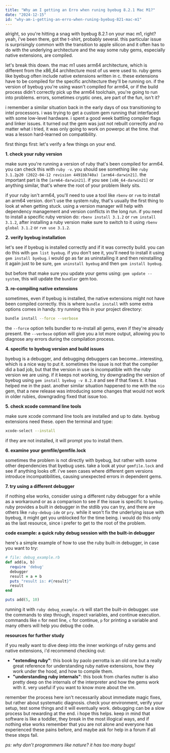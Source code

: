 ```yaml
---
title: "Why am I getting an Erro when runing byebug 8.2.1 Mac M1?"
date: "2024-12-15"
id: "why-am-i-getting-an-erro-when-runing-byebug-821-mac-m1"
---
```


alright, so you're hitting a snag with byebug 8.2.1 on your mac m1, right? yeah, i've been there, got the t-shirt, probably several. this particular issue is surprisingly common with the transition to apple silicon and it often has to do with the underlying architecture and the way some ruby gems, especially native extensions, are compiled.

let's break this down. the mac m1 uses arm64 architecture, which is different from the x86_64 architecture most of us were used to. ruby gems like byebug often include native extensions written in c. these extensions have to be compiled for the specific architecture they'll be running on. if the version of byebug you're using wasn't compiled for arm64, or if the build process didn't correctly pick up the arm64 toolchain, you're going to run into problems. errors, sometimes cryptic ones, are part of the fun, isn't it? 

i remember a similar situation back in the early days of osx transitioning to intel processors. i was trying to get a custom gem running that interfaced with some low-level hardware. i spent a good week battling compiler flags and linker issues. it turned out the gem was just not rebuilt correctly and no matter what i tried, it was only going to work on powerpc at the time. that was a lesson hard-learned on compatibility.

first things first: let's verify a few things on your end.

**1. check your ruby version**

make sure you're running a version of ruby that's been compiled for arm64. you can check this with `ruby -v`. you should see something like `ruby 3.1.2p20 (2022-04-12 revision 4491bb740a) [arm64-darwin21]`. the important part is the `[arm64-darwin21]`. if you see `[x86_64-darwin21]` or anything similar, that's where the root of your problem likely sits.

if your ruby isn't arm64, you'll need to use a tool like `rbenv` or `rvm` to install an arm64 version. don't use the system ruby, that's usually the first thing to look at when getting stuck. using a version manager will help with dependency management and version conflicts in the long run. if you need to install a specific ruby version do: `rbenv install 3.1.2` or `rvm install 3.1.2`, after installing a ruby version make sure to switch to it using `rbenv global 3.1.2` or `rvm use 3.1.2`.

**2. verify byebug installation**

let's see if byebug is installed correctly and if it was correctly build. you can do this with `gem list byebug`. if you don't see it, you'll need to install it using `gem install byebug`. i would go as far as uninstalling it and then reinstalling it again just to be sure, `gem uninstall byebug` and then `gem install byebug`.

but before that make sure you update your gems using: `gem update --system`, this will update the `bundler` gem too.

**3. re-compiling native extensions**

sometimes, even if byebug is installed, the native extensions might not have been compiled correctly. this is where `bundle install` with some extra options comes in handy. try running this in your project directory:

```bash
bundle install --force --verbose
```
the `--force` option tells bundler to re-install all gems, even if they're already present. the `--verbose` option will give you a lot more output, allowing you to diagnose any errors during the compilation process.

**4. specific to byebug version and build issues**

byebug is a debugger, and debugging debuggers can become...interesting, which is a nice way to put it. sometimes the issue is not that the compiler did a bad job, but that the version in use is incompatible with the ruby version we are using. if it keeps not working, try downgrading the version of byebug using `gem install byebug -v 8.2.0` and see if that fixes it. it has helped me in the past. another similar situation happened to me with the `nio` gem, that a new release was introducing some changes that would not work in older rubies, downgrading fixed that issue too.

**5. check xcode command line tools**

make sure xcode command line tools are installed and up to date. byebug extensions need these. open the terminal and type:

```bash
xcode-select --install
```

if they are not installed, it will prompt you to install them.

**6. examine your gemfile/gemfile.lock**

sometimes the problem is not directly with byebug, but rather with some other dependencies that byebug uses. take a look at your `gemfile.lock` and see if anything looks off. i've seen cases where different gem versions introduce incompatibilities, causing unexpected errors in dependent gems.

**7. try using a different debugger**

if nothing else works, consider using a different ruby debugger for a while as a workaround or as a comparison to see if the issue is specific to `byebug`. ruby provides a built in debugger in the stdlib you can try, and there are others like `ruby-debug-ide` or `pry`. while it won't fix the underlying issue with byebug, it might get you unblocked for the time being. i would do this only as the last resource, since i prefer to get to the root of the problem.

**code example: a quick ruby debug session with the built-in debugger**

here's a simple example of how to use the ruby built-in debugger, in case you want to try:

```ruby
# file: debug_example.rb
def add(a, b)
  require 'debug'
  debugger
  result = a + b
  puts "result is: #{result}"
  result
end

puts add(5, 10)
```

running it with `ruby debug_example.rb` will start the built-in debugger. use the commands to step through, inspect variables, and continue execution. commands like `n` for next line, `c` for continue, `p` for printing a variable and many others will help you debug the code.

**resources for further study**

if you really want to dive deep into the inner workings of ruby gems and native extensions, i'd recommend checking out:

* **"extending ruby"**: this book by paolo perrotta is an old one but a really great reference for understanding ruby native extensions, how they work under the hood, and how to compile them.
* **"understanding ruby internals"**: this book from charles nutter is also pretty deep on the internals of the interpreter and how the gems work with it. very useful if you want to know more about the vm.

remember the process here isn't necessarily about immediate magic fixes, but rather about systematic diagnosis. check your environment, verify your setup, test some things and it will eventually work. debugging can be a slow process but rewarding at the end. i hope this helps. keep in mind that software is like a toddler, they break in the most illogical ways, and if nothing else works remember that you are not alone and everyone has experienced these pains before, and maybe ask for help in a forum if all these steps fail.

*ps: why don’t programmers like nature? it has too many bugs!*
